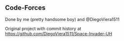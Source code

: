 ## Code-Forces

Done by me (pretty handsome boy) and  @DiegoViera1511

Original project with commit history at https://github.com/DiegoViera1511/Space-Invader-UH
